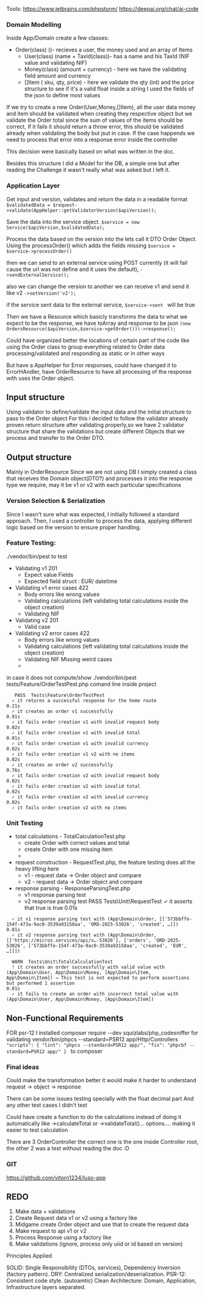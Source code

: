 Tools:
https://www.jetbrains.com/phpstorm/
https://deepai.org/chat/ai-code

### Domain Modelling

Inside App/Domain create a few classes:

- Order(class) ()- recieves a user, the money used and an array of Items
    - User(class) (name + TaxId(class))- has a name and his TaxId (NIF value and validating NIF)
    - Money(class) (amount + currency) - here we have the validating field amount and currency
    - []Item ( sku, qty, price) - here we validate the qty (int) and the price structure to see if it's a valid float
      inside a string
      I used the fields of the json to define most values

If we try to create a new Order(User,Money,[]Item), all the user data money and item should be validated when creating
they respective object
but we validate the Order total since the sum of values of the items should be correct, If it fails it should return a
throw error, this should be validated already when validating the body but jsut in case. If the case happends we need to
process that error into a response error inside the controller

This decision were basically based on what was written in the doc.

Besides this structure I did a Model for the DB, a simple one but after reading the Challenge it wasn't really what was
asked but I left it.

### Application Layer
Get input and version, validates and return the data in a readable format
`$validatedData = $request->validate(AppHelper::getValidatorVersion($apiVersion));`

Save the data into the service object.
`$service = new Service($apiVersion,$validatedData);`

Process the data based on the version into the lets call it DTO Order Object. Using the processOrder() which adds the fields missing
`$service = $service->processOrder()`

then we can send to an external service using POST currently (it will fail cause the url was not define 
and it uses the default),
`->sendExternalService();`

also we can change the version to another we can receive v1 and send it like v2
`->setVersion('v2');`

if the service sent data to the external service, `$service->sent ` will be true 

Then we have a Resource which basicly transforms the data to what we expect to be the response, we have toArray and response to be json
`(new OrdersResource($apiVersion,$service->getOrder()))->response();`

Could have organized better the locations of certain part of the code like using the Order class to group everything related to Order data processing/validated and responding as static or in other ways

But have a AppHelper for Error responses, could have changed it to ErrorHAndler, 
have OrderResource to have all processing of the response with uses the Order object.

## Input structure
Using validator to define/validate the input data and the initial structure to pass to the Order object
For this i decided to follow the validator already proven return structure after validating properly,so we have 2
validator structure that share the validations but create different Objects that we process and transfer to the Order
DTO.

## Output structure
Mainly in OrderResource
Since we are not using DB I simply created a class that receives the Domain object(DTO?) and processes it into the
response type we require,
may it be v1 or v2 with each particular specifications

### Version Selection & Serialization
Since I wasn't sure what was expected, I initially followed a standard approach. Then, I used a controller to process the data, applying different logic based on the version to ensure proper handling.
### Feature Testing:
./vendor/bin/pest to test

* Validating v1 201
    - Expect value Fields
    - Expected field struct : EUR/ datetime
* Validating v1 error cases 422
  * Body errors like wrong values
  * Validating calculations (left validating total calculations inside the object creation)
  * Validating NIF
* Validating v2 201
  * Valid case
* Validating v2 error cases 422
  * Body errors like wrong values 
  * Validating calculations (left validating total calculations inside the object creation)
  * Validating NIF
Missing weird cases
  * 
in case it does not compute/show ./vendor/bin/pest tests/Feature/OrderTestPest.php comand line inside project
```
   PASS  Tests\Feature\OrderTestPest
  ✓ it returns a successful response for the home route                                                                                                                                                                                                                0.21s  
  ✓ it creates an order v1 successfully                                                                                                                                                                                                                                0.91s  
  ✓ it fails order creation v1 with invalid request body                                                                                                                                                                                                               0.02s  
  ✓ it fails order creation v1 with invalid total                                                                                                                                                                                                                      0.01s  
  ✓ it fails order creation v1 with invalid currency                                                                                                                                                                                                                   0.02s  
  ✓ it fails order creation v1 v2 with no items                                                                                                                                                                                                                        0.02s  
  ✓ it creates an order v2 successfully                                                                                                                                                                                                                                0.76s  
  ✓ it fails order creation v2 with invalid request body                                                                                                                                                                                                               0.02s  
  ✓ it fails order creation v2 with invalid total                                                                                                                                                                                                                      0.02s  
  ✓ it fails order creation v2 with invalid currency                                                                                                                                                                                                                   0.02s  
  ✓ it fails order creation v2 with no items   
```
### Unit Testing
* total calculations - TotalCalculationTest.php
  * create Order with correct values and total
  * create Order with one missing item
  * 
* request construction - RequestTest.php, the feature testing does all the heavy lifting here
  * v1 - request data -> Order object and compare
  * v2 - request data -> Order object and compare
* response parsing -  ResponseParsingTest.php
  * v1 response parsing test
  * v2 response parsing test
    PASS  Tests\Unit\RequestTest
    ✓ it asserts that true is true                                                                                                                                                                                                                                       0.01s

```  PASS  Tests\Unit\ResponseParsingTest
  ✓ it v1 response parsing test with (App\Domain\Order, [['573bbffe-154f-473a-9ac0-3539a93158aa', 'ORD-2025-53026', 'created', …]])                                                                                                                                    0.01s  
  ✓ it v2 response parsing test with (App\Domain\Order, [['https://micros.services/api/v…-53026'], ['orders', 'ORD-2025-53026', ['573bbffe-154f-473a-9ac0-3539a93158aa', 'created', 'EUR', …]]])

  WARN  Tests\Unit\TotalCalculationTest
  ! it creates an order successfully with valid value with (App\Domain\User, App\Domain\Money, [App\Domain\Item, App\Domain\Item]) → This test is not expected to perform assertions but performed 1 assertion                                                         0.01s  
  ✓ it fails to create an order with incorrect total value with (App\Domain\User, App\Domain\Money, [App\Domain\Item])
```
## Non-Functional Requirements
FOR psr-12 I installed composer require --dev squizlabs/php_codesniffer for validating
vendor/bin/phpcs --standard=PSR12 app/Http/Controllers
`"scripts": {
"lint": "phpcs --standard=PSR12 app/",
"fix": "phpcbf --standard=PSR12 app/"
} `
to composer

### Final ideas
Could make the transformation better it would make it harder to understand request -> object -> response

There can be some issues testing specially with the float decimal part
And any other test cases I didn't test

Could have create a function to do the calculations instead of doing it automatically
like ->calculateTotal or ->validateTotal()... options.... making it easier to test calculation

There are 3 OrderController the correct one is the one inside Controller root, the other 2 was a test
without reading the doc :D

### GIT
https://github.com/vitorn1234/luso-app



## REDO

1. Make data + validations
2. Create Request data v1 or v2 using a factory like
3. Midgame create Order object and use that to create the request data
4. Make request to api v1 or v2
5. Process Response using a factory like
6. Make validations (ignore, process only uiid or id based on version)


Principles Applied

SOLID: Single Responsibility (DTOs, services), Dependency Inversion (factory pattern).
DRY: Centralized serialization/deserialization.
PSR-12: Consistent code style. (autoamtic)
Clean Architecture: Domain, Application, Infrastructure layers separated.


